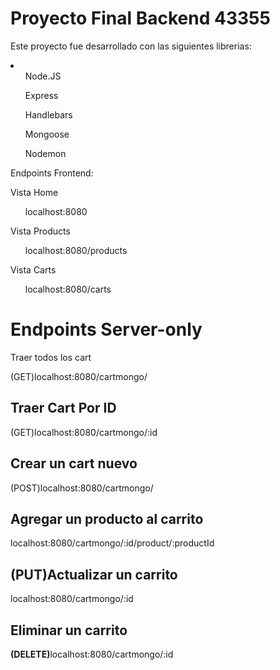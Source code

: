 <div>
<h1>Proyecto Final Backend 43355</h1>
<p> Este proyecto fue desarrollado con las siguientes librerias:</p>
    <li>
    <ul>Node.JS</ul>
    <ul>Express</ul>
    <ul>Handlebars</ul>
    <ul>Mongoose</ul>
    <ul>Nodemon</ul>
    </li>

<p> Endpoints Frontend:</p>
    <p>Vista Home</p>
    <ul>localhost:8080</ul>
    <p> Vista Products</p>
        <ul>localhost:8080/products</ul>
    <p>Vista Carts</p>
<ul>localhost:8080/carts</ul>

<h1>Endpoints Server-only</h1>
    <p>Traer todos los cart</p>
    <p>(GET)localhost:8080/cartmongo/</p>
    <h2>Traer Cart Por ID</h2>
    <p>(GET)localhost:8080/cartmongo/:id </p>
    <h2>Crear un cart nuevo</h2>
    <p>(POST)localhost:8080/cartmongo/</p>
    <h2>Agregar un producto al carrito</h2>
    <p>localhost:8080/cartmongo/:id/product/:productId</p>
    <h2>(PUT)Actualizar un carrito</h2>
    <p>localhost:8080/cartmongo/:id</p>
    <h2>Eliminar un carrito</h2>
    <p><b>(DELETE)</b>localhost:8080/cartmongo/:id</p>